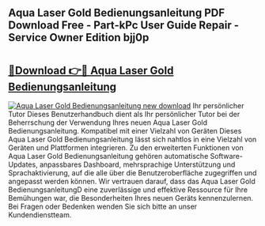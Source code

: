 ## Aqua Laser Gold Bedienungsanleitung PDF Download Free - Part-kPc User Guide Repair - Service Owner Edition bjj0p

# <h2><a href="http://df46og.blite.top/?on=Aqua+Laser+Gold+Bedienungsanleitung">🔗Download 👉🔴 Aqua Laser Gold Bedienungsanleitung</a></h2>

[![Aqua Laser Gold Bedienungsanleitung new download](https://i.imgur.com/lujVjoI.png)](http://df46og.blite.top/?on=Aqua+Laser+Gold+Bedienungsanleitung)
Ihr persönlicher Tutor Dieses Benutzerhandbuch dient als Ihr persönlicher Tutor bei der Beherrschung der Verwendung Ihres neuen Aqua Laser Gold Bedienungsanleitung. Kompatibel mit einer Vielzahl von Geräten Dieses Aqua Laser Gold Bedienungsanleitung lässt sich nahtlos in eine Vielzahl von Geräten und Plattformen integrieren. Zu den erweiterten Funktionen von Aqua Laser Gold Bedienungsanleitung gehören automatische Software-Updates, anpassbares Dashboard, mehrsprachige Unterstützung und Sprachaktivierung, auf die alle über die Benutzeroberfläche zugegriffen und angepasst werden können. Wir vertrauen darauf, dass das Aqua Laser Gold BedienungsanleitungD eine zuverlässige und effektive Ressource für Ihre Bemühungen war, die Besonderheiten Ihres neuen Geräts kennenzulernen. Bei Fragen oder Bedenken wenden Sie sich bitte an unser Kundendienstteam.
